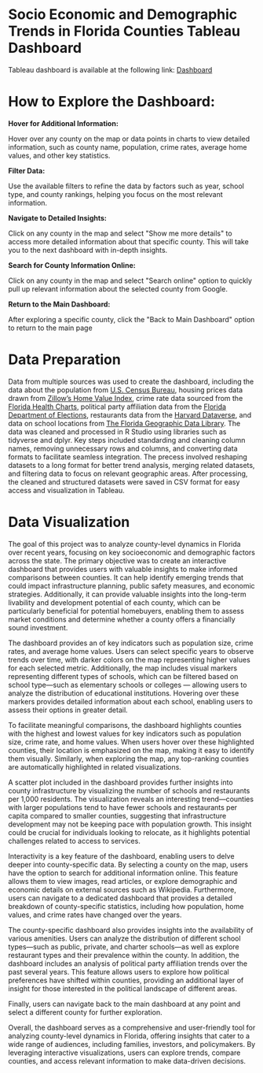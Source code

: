 # Socio Economic and Demographic Trends in Florida Counties Tableau Dashboard

Tableau dashboard is available at the following link: [Dashboard](https://public.tableau.com/app/profile/polina.baikova5835/viz/Project_Polina_Baikova/Dashboard1)

# How to Explore the Dashboard:

**Hover for Additional Information:**

Hover over any county on the map or data points in charts to view detailed information, such as county name, population, crime rates, average home values, and other key statistics.

**Filter Data:**

Use the available filters to refine the data by factors such as year, school type, and county rankings, helping you focus on the most relevant information.

**Navigate to Detailed Insights:**

Click on any county in the map and select "Show me more details" to access more detailed information about that specific county. This will take you to the next dashboard with in-depth insights.

**Search for County Information Online:**

Click on any county in the map and select "Search online" option to quickly pull up relevant information about the selected county from Google.

**Return to the Main Dashboard:**

After exploring a specific county, click the "Back to Main Dashboard" option to return to the main page

# Data Preparation

Data from multiple sources was used to create the dashboard, including the data about the population from [U.S. Census Bureau](https://www.census.gov/data/tables/time-series/demo/popest/2020s-counties-total.html), housing prices data drawn from [Zillow’s Home Value Index](https://www.zillow.com/research/data/), crime rate data sourced from the [Florida Health Charts](https://www.flhealthcharts.gov/), political party affiliation data from the [Florida Department of Elections](https://dos.fl.gov/elections/data-statistics/voter-registration-statistics/voter-registration-reports/), restaurants data from the [Harvard Dataverse](https://dataverse.harvard.edu/), and data on school locations from [The Florida Geographic Data Library](https://fgdl.org/fgdlmap/). The data was cleaned and processed in R Studio using libraries such as tidyverse and dplyr. Key steps included standarding and cleaning column names, removing unnecessary rows and columns, and converting data formats to facilitate seamless integration. The precess involved reshaping datasets to a long format for better trend analysis, merging related datasets, and filtering data to focus on relevant geographic areas. After processing, the cleaned and structured datasets were saved in CSV format for easy access and visualization in Tableau. 

# Data Visualization

The goal of this project was to analyze county-level dynamics in Florida over recent years, focusing on key socioeconomic and demographic factors across the state. The primary objective was to create an interactive dashboard that provides users with valuable insights to make informed comparisons between counties. It can help identify emerging trends that could impact infrastructure planning, public safety measures, and economic strategies. Additionally, it can provide valuable insights into the long-term livability and development potential of each county, which can be particularly beneficial for potential homebuyers, enabling them to assess market conditions and determine whether a county offers a financially sound investment.

The dashboard provides an of key indicators such as population size, crime rates, and average home values. Users can select specific years to observe trends over time, with darker colors on the map representing higher values for each selected metric. Additionally, the map includes visual markers representing different types of schools, which can be filtered based on school type—such as elementary schools or colleges — allowing users to analyze the distribution of educational institutions. Hovering over these markers provides detailed information about each school, enabling users to assess their options in greater detail.

To facilitate meaningful comparisons, the dashboard highlights counties with the highest and lowest values for key indicators such as population size, crime rate, and home values. When users hover over these highlighted counties, their location is emphasized on the map, making it easy to identify them visually. Similarly, when exploring the map, any top-ranking counties are automatically highlighted in related visualizations. 

A scatter plot included in the dashboard provides further insights into county infrastructure by visualizing the number of schools and restaurants per 1,000 residents. The visualization reveals an interesting trend—counties with larger populations tend to have fewer schools and restaurants per capita compared to smaller counties, suggesting that infrastructure development may not be keeping pace with population growth. This insight could be crucial for individuals looking to relocate, as it highlights potential challenges related to access to services.

Interactivity is a key feature of the dashboard, enabling users to delve deeper into county-specific data. By selecting a county on the map, users have the option to search for additional information online. This feature allows them to view images, read articles, or explore demographic and economic details on external sources such as Wikipedia. Furthermore, users can navigate to a dedicated dashboard that provides a detailed breakdown of county-specific statistics, including how population, home values, and crime rates have changed over the years.

The county-specific dashboard also provides insights into the availability of various amenities. Users can analyze the distribution of different school types—such as public, private, and charter schools—as well as explore restaurant types and their prevalence within the county. In addition, the dashboard includes an analysis of political party affiliation trends over the past several years. This feature allows users to explore how political preferences have shifted within counties, providing an additional layer of insight for those interested in the political landscape of different areas.

Finally, users can navigate back to the main dashboard at any point and select a different county for further exploration. 

Overall, the dashboard serves as a comprehensive and user-friendly tool for analyzing county-level dynamics in Florida, offering insights that cater to a wide range of audiences, including families, investors, and policymakers. By leveraging interactive visualizations, users can explore trends, compare counties, and access relevant information to make data-driven decisions.

